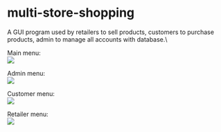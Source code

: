 # multi-store-shopping
A GUI program used by retailers to sell products, customers to purchase products, admin to manage all accounts with database.\

Main menu:\
![](https://github.com/cpulover/multi-store-shopping/blob/master/images/main-menu.PNG)

Admin menu:\
![](https://github.com/cpulover/multi-store-shopping/blob/master/images/admin-menu.PNG)

Customer menu:\
![](https://github.com/cpulover/multi-store-shopping/blob/master/images/customer-menu.PNG)

Retailer menu:\
![](https://github.com/cpulover/multi-store-shopping/blob/master/images/retailer-menu.PNG)

